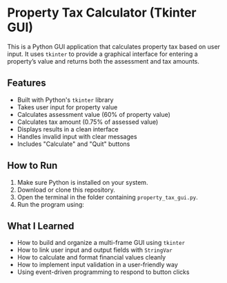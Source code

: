 # Property Tax Calculator (Tkinter GUI)

This is a Python GUI application that calculates property tax based on user input. It uses `tkinter` to provide a graphical interface for entering a property’s value and returns both the assessment and tax amounts.

## Features

- Built with Python's `tkinter` library
- Takes user input for property value
- Calculates assessment value (60% of property value)
- Calculates tax amount (0.75% of assessed value)
- Displays results in a clean interface
- Handles invalid input with clear messages
- Includes "Calculate" and "Quit" buttons

## How to Run

1. Make sure Python is installed on your system.
2. Download or clone this repository.
3. Open the terminal in the folder containing `property_tax_gui.py`.
4. Run the program using:

## What I Learned

- How to build and organize a multi-frame GUI using `tkinter`
- How to link user input and output fields with `StringVar`
- How to calculate and format financial values cleanly
- How to implement input validation in a user-friendly way
- Using event-driven programming to respond to button clicks

